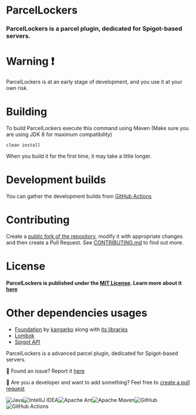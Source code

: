 # ParcelLockers

### ParcelLockers is a parcel plugin, dedicated for Spigot-based servers.

# Warning ❗

ParcelLockers is at an early stage of development, and you use it at your own risk.

# Building

To build ParcelLockers execute this command using Maven (Make sure you are using JDK 8 for maximum compatibility)

`clean install`

When you build it for the first time, it may take a little longer.

# Development builds

You can gather the development builds from [GitHub Actions](https://github.com/Jakubk15/ParcelLockers/actions)

# Contributing

Create a [public fork of the repository](https://github.com/Jakubk15/ParcelLockers/fork), modify it with appropriate
changes and then create a Pull Request.
See [CONTRIBUTING.md](https://github.com/Jakubk15/ParcelLockers/blob/master/.github/CONTRIBUTING.md) to find out more.

# License

#### ParcelLockers is published under the [MIT License](https://github.com/Jakubk15/ParcelLockers/blob/master/LICENSE). Learn more about it [here](https://choosealicense.com/licenses/mit/)

# Other dependencies usages

- [Foundation](https://github.com/kangarko/Foundation) by [kangarko](https://github.com/kangarko) along
  with [its libraries](https://bitbucket.org/kangarko/libraries/src/master/)
- [Lombok](https://projectlombok.org)
- [Spigot API](https://www.spigotmc.org/wiki/spigot-maven/)

ParcelLockers is a advanced parcel plugin, dedicated for Spigot-based servers.

🚫 Found an issue? Report it [here](https://github.com/Jakubk15/ParcelLockers/issues)

🧩 Are you a developer and want to add something? Feel free
to [create a pull request](https://github.com/Jakubk15/ParcelLockers/pulls)

![Java](https://img.shields.io/badge/java-%23ED8B00.svg?style=for-the-badge&logo=java&logoColor=white)![IntelliJ IDEA](https://img.shields.io/badge/IntelliJIDEA-000000.svg?style=for-the-badge&logo=intellij-idea&logoColor=white)![Apache Ant](https://img.shields.io/badge/Apache%20Ant-A81C7D?style=for-the-badge&logo=Apache%20Ant&logoColor=white)![Apache Maven](https://img.shields.io/badge/Apache%20Maven-C71A36?style=for-the-badge&logo=Apache%20Maven&logoColor=white)![GitHub](https://img.shields.io/badge/github-%23121011.svg?style=for-the-badge&logo=github&logoColor=white)![GitHub Actions](https://img.shields.io/badge/github%20actions-%232671E5.svg?style=for-the-badge&logo=githubactions&logoColor=white)
